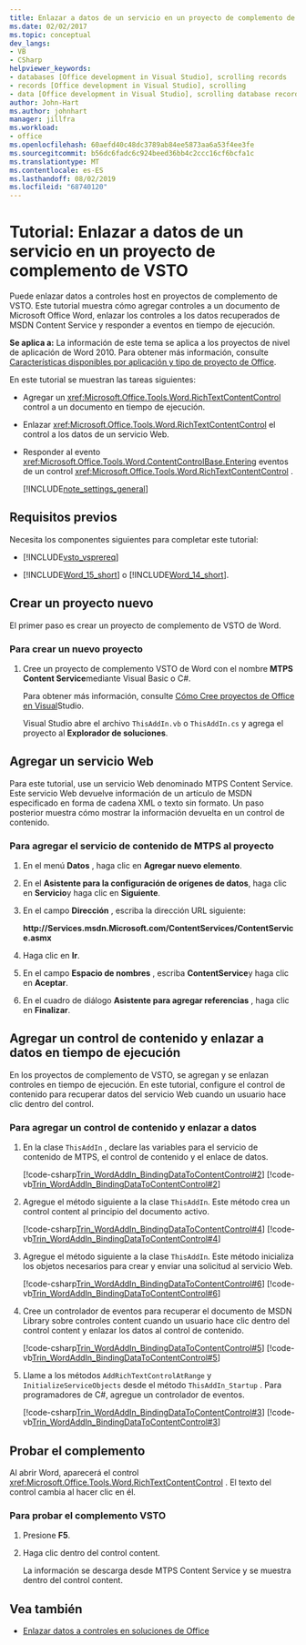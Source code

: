 ```yaml
---
title: Enlazar a datos de un servicio en un proyecto de complemento de VSTO
ms.date: 02/02/2017
ms.topic: conceptual
dev_langs:
- VB
- CSharp
helpviewer_keywords:
- databases [Office development in Visual Studio], scrolling records
- records [Office development in Visual Studio], scrolling
- data [Office development in Visual Studio], scrolling database records
author: John-Hart
ms.author: johnhart
manager: jillfra
ms.workload:
- office
ms.openlocfilehash: 60aefd40c48dc3789ab84ee5873aa6a53f4ee3fe
ms.sourcegitcommit: b56dc6fadc6c924beed36bb4c2ccc16cf6bcfa1c
ms.translationtype: MT
ms.contentlocale: es-ES
ms.lasthandoff: 08/02/2019
ms.locfileid: "68740120"
---
```

# <a name="walkthrough-bind-to-data-from-a-service-in-a-vsto-add-in-project"></a>Tutorial: Enlazar a datos de un servicio en un proyecto de complemento de VSTO
  Puede enlazar datos a controles host en proyectos de complemento de VSTO. Este tutorial muestra cómo agregar controles a un documento de Microsoft Office Word, enlazar los controles a los datos recuperados de MSDN Content Service y responder a eventos en tiempo de ejecución.

 **Se aplica a:** La información de este tema se aplica a los proyectos de nivel de aplicación de Word 2010. Para obtener más información, consulte [Características disponibles por aplicación y tipo de proyecto de Office](../vsto/features-available-by-office-application-and-project-type.md).

 En este tutorial se muestran las tareas siguientes:

- Agregar un <xref:Microsoft.Office.Tools.Word.RichTextContentControl> control a un documento en tiempo de ejecución.

- Enlazar <xref:Microsoft.Office.Tools.Word.RichTextContentControl> el control a los datos de un servicio Web.

- Responder al evento <xref:Microsoft.Office.Tools.Word.ContentControlBase.Entering> eventos de un control <xref:Microsoft.Office.Tools.Word.RichTextContentControl> .

  [!INCLUDE[note_settings_general](../sharepoint/includes/note-settings-general-md.md)]

## <a name="prerequisites"></a>Requisitos previos
 Necesita los componentes siguientes para completar este tutorial:

- [!INCLUDE[vsto_vsprereq](../vsto/includes/vsto-vsprereq-md.md)]

- [!INCLUDE[Word_15_short](../vsto/includes/word-15-short-md.md)] o [!INCLUDE[Word_14_short](../vsto/includes/word-14-short-md.md)].

## <a name="create-a-new-project"></a>Crear un proyecto nuevo
 El primer paso es crear un proyecto de complemento de VSTO de Word.

### <a name="to-create-a-new-project"></a>Para crear un nuevo proyecto

1. Cree un proyecto de complemento VSTO de Word con el nombre **MTPS Content Service**mediante Visual Basic o C#.

     Para obtener más información, consulte [Cómo Cree proyectos de Office en Visual](../vsto/how-to-create-office-projects-in-visual-studio.md)Studio.

     Visual Studio abre el archivo `ThisAddIn.vb` o `ThisAddIn.cs` y agrega el proyecto al **Explorador de soluciones**.

## <a name="add-a-web-service"></a>Agregar un servicio Web
 Para este tutorial, use un servicio Web denominado MTPS Content Service. Este servicio Web devuelve información de un artículo de MSDN especificado en forma de cadena XML o texto sin formato. Un paso posterior muestra cómo mostrar la información devuelta en un control de contenido.

### <a name="to-add-the-mtps-content-service-to-the-project"></a>Para agregar el servicio de contenido de MTPS al proyecto

1. En el menú **Datos** , haga clic en **Agregar nuevo elemento**.

2. En el **Asistente para la configuración de orígenes de datos**, haga clic en **Servicio**y haga clic en **Siguiente**.

3. En el campo **Dirección** , escriba la dirección URL siguiente:

     **http:\//Services.msdn.Microsoft.com/ContentServices/ContentService.asmx**

4. Haga clic en **Ir**.

5. En el campo **Espacio de nombres** , escriba **ContentService**y haga clic en **Aceptar**.

6. En el cuadro de diálogo **Asistente para agregar referencias** , haga clic en **Finalizar**.

## <a name="add-a-content-control-and-bind-to-data-at-runtime"></a>Agregar un control de contenido y enlazar a datos en tiempo de ejecución
 En los proyectos de complemento de VSTO, se agregan y se enlazan controles en tiempo de ejecución. En este tutorial, configure el control de contenido para recuperar datos del servicio Web cuando un usuario hace clic dentro del control.

### <a name="to-add-a-content-control-and-bind-to-data"></a>Para agregar un control de contenido y enlazar a datos

1. En la clase `ThisAddIn` , declare las variables para el servicio de contenido de MTPS, el control de contenido y el enlace de datos.

     [!code-csharp[Trin_WordAddIn_BindingDataToContentControl#2](../vsto/codesnippet/CSharp/trin_wordaddin_bindingdatatocontentcontrol/ThisAddIn.cs#2)]
     [!code-vb[Trin_WordAddIn_BindingDataToContentControl#2](../vsto/codesnippet/VisualBasic/trin_wordaddin_bindingdatatocontentcontrol/ThisAddIn.vb#2)]

2. Agregue el método siguiente a la clase `ThisAddIn`. Este método crea un control content al principio del documento activo.

     [!code-csharp[Trin_WordAddIn_BindingDataToContentControl#4](../vsto/codesnippet/CSharp/trin_wordaddin_bindingdatatocontentcontrol/ThisAddIn.cs#4)]
     [!code-vb[Trin_WordAddIn_BindingDataToContentControl#4](../vsto/codesnippet/VisualBasic/trin_wordaddin_bindingdatatocontentcontrol/ThisAddIn.vb#4)]

3. Agregue el método siguiente a la clase `ThisAddIn`. Este método inicializa los objetos necesarios para crear y enviar una solicitud al servicio Web.

     [!code-csharp[Trin_WordAddIn_BindingDataToContentControl#6](../vsto/codesnippet/CSharp/trin_wordaddin_bindingdatatocontentcontrol/ThisAddIn.cs#6)]
     [!code-vb[Trin_WordAddIn_BindingDataToContentControl#6](../vsto/codesnippet/VisualBasic/trin_wordaddin_bindingdatatocontentcontrol/ThisAddIn.vb#6)]

4. Cree un controlador de eventos para recuperar el documento de MSDN Library sobre controles content cuando un usuario hace clic dentro del control content y enlazar los datos al control de contenido.

     [!code-csharp[Trin_WordAddIn_BindingDataToContentControl#5](../vsto/codesnippet/CSharp/trin_wordaddin_bindingdatatocontentcontrol/ThisAddIn.cs#5)]
     [!code-vb[Trin_WordAddIn_BindingDataToContentControl#5](../vsto/codesnippet/VisualBasic/trin_wordaddin_bindingdatatocontentcontrol/ThisAddIn.vb#5)]

5. Llame a los métodos `AddRichTextControlAtRange` y `InitializeServiceObjects` desde el método `ThisAddIn_Startup` . Para programadores de C#, agregue un controlador de eventos.

     [!code-csharp[Trin_WordAddIn_BindingDataToContentControl#3](../vsto/codesnippet/CSharp/trin_wordaddin_bindingdatatocontentcontrol/ThisAddIn.cs#3)]
     [!code-vb[Trin_WordAddIn_BindingDataToContentControl#3](../vsto/codesnippet/VisualBasic/trin_wordaddin_bindingdatatocontentcontrol/ThisAddIn.vb#3)]

## <a name="test-the-add-in"></a>Probar el complemento
 Al abrir Word, aparecerá el control <xref:Microsoft.Office.Tools.Word.RichTextContentControl> . El texto del control cambia al hacer clic en él.

### <a name="to-test-the-vsto-add-in"></a>Para probar el complemento VSTO

1. Presione **F5**.

2. Haga clic dentro del control content.

     La información se descarga desde MTPS Content Service y se muestra dentro del control content.

## <a name="see-also"></a>Vea también
- [Enlazar datos a controles en soluciones de Office](../vsto/binding-data-to-controls-in-office-solutions.md)
